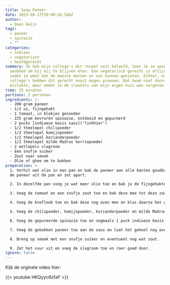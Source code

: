 ```yaml
---
title: Saag Paneer
date: 2023-08-17T19:09:16.546Z
author:
  - Daan Geijs
tags:
  - paneer
  - spinazie
  - ""
categories:
  - indiaas
  - vegetarisch
  - hoofdgerecht
summary: Ik heb mijn collega's dit recept ooit beloofd, toen ik ze spontaan
  aanbood om bij mij te blijven eten. Een vegatarisch gerecht is altijd veilig,
  zodat je weet dat de meeste mensen er van kunnen genieten. Echter, mijn
  collega's hebben dit gerecht nooit mogen proeven. Dat kwam niet doordat het
  mislukte, maar omdat ik de sleutels van mijn eigen huis was vergeten!
time: 35 minuten
portions: 2 personen
ingredients: |-
  - 200 gram paneer
  - 1/2 ui, fijngehakt
  - 1 tomaat, in blokjes gesneden
  - 225 gram bevroren spinazie, ontdooid en gepureerd
  - 2 pucks [indiaase basis saus]('linkhier') 
  - 1/2 theelepel chilipoeder
  - 1/2 theelepel komijnpoeder
  - 1/2 theelepel korianderpoeder
  - 1/2 theelepel milde Madras kerriepoeder
  - 2 eetlepels slagroom
  - Een snufje suiker
  - Zout naar smaak
  - Olie of ghee om te bakken
preparation: >-
  1. Verhit wat olie in een pan en bak de paneer aan alle kanten goudbruin. Haal
  de paneer uit de pan en zet apart.

  2. In dezelfde pan voeg je wat meer olie toe en bak je de fijngehakte ui tot deze zacht is.

  3. Voeg de tomaat en een snufje zout toe en bak deze mee tot deze zacht is.

  4. Voeg de knoflook toe en bak deze nog even mee en blus daarna het geheel af met 1 puck indiaase basis saus.

  5. Voeg de chilipoeder, komijnpoeder, korianderpoeder en milde Madras kerriepoeder toe. Meng goed.

  6. Voeg de gepureerde spinazie toe en nogmaals 1 puck indiaase basis saus en meng goed. Laat het geheel sudderen tot de spinazie warm is.

  7. Voeg de gebakken paneer toe aan de saus en laat het geheel nog even sudderen zodat de smaken goed kunnen mengen.

  8. Breng op smaak met een snufje suiker en eventueel nog wat zout.

  9. Zet het vuur uit en voeg de slagroom toe en roer goed door.
ignore: false
---
```

Kijk de orginele video hier:

{{< youtube HKQyyc6zfaY >}} 